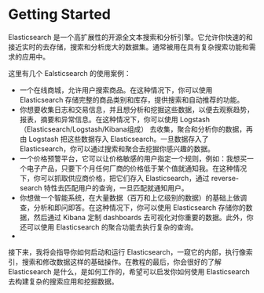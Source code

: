 # Getting Started

Elasticsearch 是一个高扩展性的开源全文本搜索和分析引擎。它允许你快速的和接近实时的去存储，搜索和分析庞大的数据集。通常被用在具有复杂搜索功能和需求的应用中。

这里有几个 Ealsticsearch 的使用案例：

* 一个在线商城，允许用户搜索商品。在这种情况下，你可以使用 Elasticsearch 存储完整的商品类别和库存，提供搜索和自动推荐的功能。
* 你想要收集日志和交易信息，并且想分析和挖掘这些数据，以便去观察趋势，报表，摘要和异常信息。在这种情况下，你可以使用 Logstash（Elasticsearch/Logstash/Kibana组成） 去收集，聚合和分析你的数据，再由 Logstash 把这些数据存入 Elasticsearch。一旦数据存入了 Elasticsearch，你可以通过搜索和聚合去挖掘你感兴趣的数据。
* 一个价格预警平台，它可以让价格敏感的用户指定一个规则，例如：我想买一个电子产品，只要下个月任何厂商的价格低于某个值就通知我。在这种情况下，你可以抓取供应商价格，把它们存入 Elasticsearch，通过 reverse-search 特性去匹配用户的查询，一旦匹配就通知用户。
* 你想做一个智能系统，在大量数据（百万和上亿级别的数据）的基础上做调查，分析和即问即答。在这种情况下，你可以使用 Elasticsearch 存储你的数据，然后通过 Kibana 定制 dashboards 去可视化对你重要的数据。此外，你还可以使用 Elasticsearch 的聚合功能去执行复杂的查询。
* 
接下来，我将会指导你如何启动和运行 Elasticsearch，一窥它的内部，执行像索引，搜索和修改数据这样的基础操作。在教程的最后，你会很好的了解 Elasticsearch 是什么，是如何工作的，希望可以启发你如何使用 Elasticsearch 去构建复杂的搜索应用和挖掘数据。